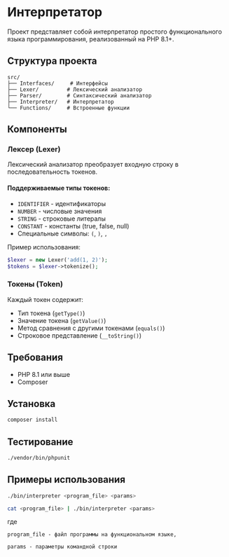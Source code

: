 # Интерпретатор

Проект представляет собой интерпретатор простого функционального языка программирования, реализованный на PHP 8.1+.

## Структура проекта

```
src/
├── Interfaces/     # Интерфейсы
├── Lexer/         # Лексический анализатор
├── Parser/        # Синтаксический анализатор
├── Interpreter/   # Интерпретатор
└── Functions/     # Встроенные функции
```

## Компоненты

### Лексер (Lexer)

Лексический анализатор преобразует входную строку в последовательность токенов. 

#### Поддерживаемые типы токенов:

- `IDENTIFIER` - идентификаторы
- `NUMBER` - числовые значения
- `STRING` - строковые литералы
- `CONSTANT` - константы (true, false, null)
- Специальные символы: `(`, `)`, `,`

Пример использования:
```php
$lexer = new Lexer('add(1, 2)');
$tokens = $lexer->tokenize();
```

### Токены (Token)

Каждый токен содержит:
- Тип токена (`getType()`)
- Значение токена (`getValue()`)
- Метод сравнения с другими токенами (`equals()`)
- Строковое представление (`__toString()`)

## Требования

- PHP 8.1 или выше
- Composer

## Установка

```bash
composer install
```

## Тестирование

```bash
./vendor/bin/phpunit
```

## Примеры использования


```bash
./bin/interpreter <program_file> <params>

cat <program_file> | ./bin/interpreter <params>

```

где 

    program_file - файл программы на функциональном языке,

    params - параметры командной строки
